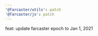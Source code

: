 ```yaml
---
'@farcaster/utils': patch
'@farcaster/js': patch
---
```


feat: update farcaster epoch to Jan 1, 2021
